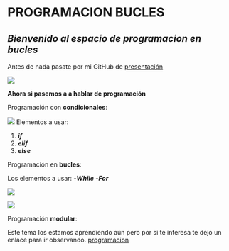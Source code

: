 # PROGRAMACION BUCLES
## **_Bienvenido al espacio de programacion en bucles_**

Antes de nada pasate por mi GitHub de [presentación]

![][imagen]

**Ahora si pasemos a a hablar de programación**

Programación con **condicionales**:

![][imagenc]
Elementos a usar:
1. **_if_**
2. **_elif_**
3. **_else_**

Programación en **bucles**:

Los elementos a usar:
-**_While_**
-**_For_**

![][imagenbw] 

![][imagenbf]

Programación **modular**:

Este tema los estamos aprendiendo aún pero por si te interesa te dejo un enlace para ir observando.
[programacion]




















[imagenbf]:https://4.bp.blogspot.com/-e0XC4_SNzdY/VuS-FftmIHI/AAAAAAAABDI/zpSg7xh_V3oIePQv5WhC5SVb0Pljo9Ozw/s1600/bucle-for.PNG
[imagenbw]:https://user-images.githubusercontent.com/115450041/202645646-52790b66-0f69-40b2-910c-aa4a2eda78f0.png
[imagenc]:https://codenotch.com/blog/wp-content/uploads/2018/12/else-picture-1024x431.png
[imagen]:https://s36496.pcdn.co/wp-content/uploads/2019/01/7_Github_portada.jpg
[presentación]:https://github.com/FranJRG/FranJRG
[programacion]:https://programacionfacil.org/blog/programacion-modular-con-python/


